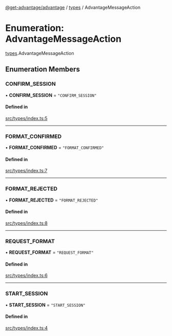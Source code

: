 [@get-advantage/advantage](../index.md) / [types](../modules/types.md) / AdvantageMessageAction

# Enumeration: AdvantageMessageAction

[types](../modules/types.md).AdvantageMessageAction

## Enumeration Members

### CONFIRM\_SESSION

• **CONFIRM\_SESSION** = ``"CONFIRM_SESSION"``

#### Defined in

[src/types/index.ts:5](https://github.com/get-advantage/advantage/blob/caa07d24bc26c2109d091786d253f0c22f313c38/src/types/index.ts#L5)

___

### FORMAT\_CONFIRMED

• **FORMAT\_CONFIRMED** = ``"FORMAT_CONFIRMED"``

#### Defined in

[src/types/index.ts:7](https://github.com/get-advantage/advantage/blob/caa07d24bc26c2109d091786d253f0c22f313c38/src/types/index.ts#L7)

___

### FORMAT\_REJECTED

• **FORMAT\_REJECTED** = ``"FORMAT_REJECTED"``

#### Defined in

[src/types/index.ts:8](https://github.com/get-advantage/advantage/blob/caa07d24bc26c2109d091786d253f0c22f313c38/src/types/index.ts#L8)

___

### REQUEST\_FORMAT

• **REQUEST\_FORMAT** = ``"REQUEST_FORMAT"``

#### Defined in

[src/types/index.ts:6](https://github.com/get-advantage/advantage/blob/caa07d24bc26c2109d091786d253f0c22f313c38/src/types/index.ts#L6)

___

### START\_SESSION

• **START\_SESSION** = ``"START_SESSION"``

#### Defined in

[src/types/index.ts:4](https://github.com/get-advantage/advantage/blob/caa07d24bc26c2109d091786d253f0c22f313c38/src/types/index.ts#L4)
